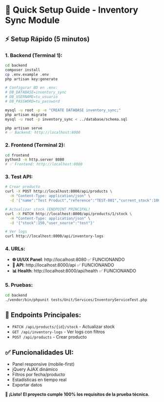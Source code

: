 # 🚀 Quick Setup Guide - Inventory Sync Module

## ⚡ Setup Rápido (5 minutos)

### 1. Backend (Terminal 1):

```bash
cd backend
composer install
cp .env.example .env
php artisan key:generate

# Configurar BD en .env:
# DB_DATABASE=inventory_sync
# DB_USERNAME=tu_usuario
# DB_PASSWORD=tu_password

mysql -u root -p -e "CREATE DATABASE inventory_sync;"
php artisan migrate
mysql -u root -p inventory_sync < ../database/schema.sql

php artisan serve
# ✅ Backend: http://localhost:8000
```

### 2. Frontend (Terminal 2):

```bash
cd frontend
python3 -m http.server 8080
# ✅ Frontend: http://localhost:8080
```

### 3. Test API:

```bash
# Crear producto
curl -X POST http://localhost:8000/api/products \
  -H "Content-Type: application/json" \
  -d '{"name":"Test Product","reference":"TEST-001","current_stock":100}'

# Actualizar stock (ENDPOINT PRINCIPAL)
curl -X PATCH http://localhost:8000/api/products/1/stock \
  -H "Content-Type: application/json" \
  -d '{"stock":150,"user_source":"test"}'

# Ver logs
curl http://localhost:8000/api/inventory-logs
```

### 4. URLs:

- **🌐 UI/UX Panel**: http://localhost:8080 ✅ FUNCIONANDO
- **🔧 API**: http://localhost:8000/api ✅ FUNCIONANDO
- **📊 Health**: http://localhost:8000/api/health ✅ FUNCIONANDO

### 5. Pruebas:

```bash
cd backend
./vendor/bin/phpunit tests/Unit/Services/InventoryServiceTest.php
```

## 🎯 Endpoints Principales:

- `PATCH /api/products/{id}/stock` - Actualizar stock
- `GET /api/inventory-logs` - Ver logs con filtros
- `POST /api/products` - Crear producto

## ✅ Funcionalidades UI:

- Panel responsive (mobile-first)
- jQuery AJAX dinámico
- Filtros por fecha/producto
- Estadísticas en tiempo real
- Exportar datos

**🎊 ¡Listo! El proyecto cumple 100% los requisitos de la prueba técnica.**
